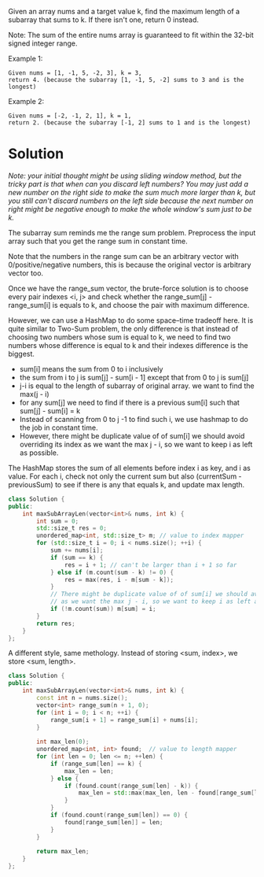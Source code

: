 Given an array nums and a target value k, find the maximum length of a subarray that sums to k. If there isn't one, return 0 instead.

Note:
The sum of the entire nums array is guaranteed to fit within the 32-bit signed integer range.

Example 1:

```
Given nums = [1, -1, 5, -2, 3], k = 3,
return 4. (because the subarray [1, -1, 5, -2] sums to 3 and is the longest)
```

Example 2:

```
Given nums = [-2, -1, 2, 1], k = 1,
return 2. (because the subarray [-1, 2] sums to 1 and is the longest)
```

# Solution

_Note: your initial thought might be using sliding window method, but the tricky part is that when can you discard left numbers? You may just add a new number on the right side to make the sum much more larger than k, but you still can't discard numbers on the left side because the next number on right might be negative enough to make the whole window's sum just to be k._

The subarray sum reminds me the range sum problem. Preprocess the input array such that you get the range sum in constant time.

Note that the numbers in the range sum can be an arbitrary vector with 0/positive/negative numbers, this is because the original vector is arbitrary vector too. 

Once we have the range_sum vector, the brute-force solution is to choose every pair indexes <i, j> and check whether the range_sum[j] - range_sum[i] is equals to k, and choose the pair with maximum difference.

However, we can use a HashMap to do some space–time tradeoff here. It is quite similar to Two-Sum problem, the only difference is that instead of choosing two numbers whose sum is equal to k, we need to find two numbers whose difference is equal to k and their indexes difference is the biggest.


* sum[i] means the sum from 0 to i inclusively   
* the sum from i to j is sum[j] - sum[i - 1] except that from 0 to j is sum[j]  
* j-i is equal to the length of subarray of original array. we want to find the max(j - i)     
* for any sum[j] we need to find if there is a previous sum[i] such that sum[j] - sum[i] = k    
* Instead of scanning from 0 to j -1 to find such i, we use hashmap to do the job in constant time.    
* However, there might be duplicate value of of sum[i] we should avoid overriding its index as we want the max j - i, so we want to keep i as left as possible.    

The HashMap stores the sum of all elements before index i as key, and i as value. For each i, check not only the current sum but also (currentSum - previousSum) to see if there is any that equals k, and update max length.

```cpp
class Solution {
public:
    int maxSubArrayLen(vector<int>& nums, int k) {
        int sum = 0;
        std::size_t res = 0;
        unordered_map<int, std::size_t> m; // value to index mapper
        for (std::size_t i = 0; i < nums.size(); ++i) {
            sum += nums[i];
            if (sum == k) {
                res = i + 1; // can't be larger than i + 1 so far
            } else if (m.count(sum - k) != 0) {
                res = max(res, i - m[sum - k]);
            }
            // There might be duplicate value of of sum[i] we should avoid overriding its index
            // as we want the max j - i, so we want to keep i as left as possible. 
            if (!m.count(sum)) m[sum] = i;
        }
        return res;
    }
};
```

A different style, same methology. Instead of storing <sum, index>, we store <sum, length>.

```cpp
class Solution {
public:
    int maxSubArrayLen(vector<int>& nums, int k) {
        const int n = nums.size();
        vector<int> range_sum(n + 1, 0);
        for (int i = 0; i < n; ++i) {
            range_sum[i + 1] = range_sum[i] + nums[i];
        }
        
        int max_len(0);
        unordered_map<int, int> found;  // value to length mapper
        for (int len = 0; len <= n; ++len) {
            if (range_sum[len] == k) {
                max_len = len;
            } else {
                if (found.count(range_sum[len] - k)) {
                    max_len = std::max(max_len, len - found[range_sum[len] - k]);
                }
            }
            if (found.count(range_sum[len]) == 0) {
                found[range_sum[len]] = len;
            }
        }
        
        return max_len;
    }
};
```
